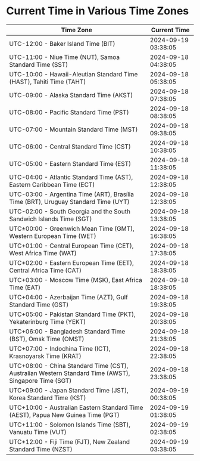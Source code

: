 # Current Time in Various Time Zones

| Time Zone | Current Time |
|-----------|--------------|
| UTC-12:00 - Baker Island Time (BIT) | 2024-09-19 03:38:05 |
| UTC-11:00 - Niue Time (NUT), Samoa Standard Time (SST) | 2024-09-18 04:38:05 |
| UTC-10:00 - Hawaii-Aleutian Standard Time (HAST), Tahiti Time (TAHT) | 2024-09-18 05:38:05 |
| UTC-09:00 - Alaska Standard Time (AKST) | 2024-09-18 07:38:05 |
| UTC-08:00 - Pacific Standard Time (PST) | 2024-09-18 08:38:05 |
| UTC-07:00 - Mountain Standard Time (MST) | 2024-09-18 09:38:05 |
| UTC-06:00 - Central Standard Time (CST) | 2024-09-18 10:38:05 |
| UTC-05:00 - Eastern Standard Time (EST) | 2024-09-18 11:38:05 |
| UTC-04:00 - Atlantic Standard Time (AST), Eastern Caribbean Time (ECT) | 2024-09-18 12:38:05 |
| UTC-03:00 - Argentina Time (ART), Brasília Time (BRT), Uruguay Standard Time (UYT) | 2024-09-18 12:38:05 |
| UTC-02:00 - South Georgia and the South Sandwich Islands Time (SGT) | 2024-09-18 13:38:05 |
| UTC±00:00 - Greenwich Mean Time (GMT), Western European Time (WET) | 2024-09-18 16:38:05 |
| UTC+01:00 - Central European Time (CET), West Africa Time (WAT) | 2024-09-18 17:38:05 |
| UTC+02:00 - Eastern European Time (EET), Central Africa Time (CAT) | 2024-09-18 18:38:05 |
| UTC+03:00 - Moscow Time (MSK), East Africa Time (EAT) | 2024-09-18 18:38:05 |
| UTC+04:00 - Azerbaijan Time (AZT), Gulf Standard Time (GST) | 2024-09-18 19:38:05 |
| UTC+05:00 - Pakistan Standard Time (PKT), Yekaterinburg Time (YEKT) | 2024-09-18 20:38:05 |
| UTC+06:00 - Bangladesh Standard Time (BST), Omsk Time (OMST) | 2024-09-18 21:38:05 |
| UTC+07:00 - Indochina Time (ICT), Krasnoyarsk Time (KRAT) | 2024-09-18 22:38:05 |
| UTC+08:00 - China Standard Time (CST), Australian Western Standard Time (AWST), Singapore Time (SGT) | 2024-09-18 23:38:05 |
| UTC+09:00 - Japan Standard Time (JST), Korea Standard Time (KST) | 2024-09-19 00:38:05 |
| UTC+10:00 - Australian Eastern Standard Time (AEST), Papua New Guinea Time (PGT) | 2024-09-19 01:38:05 |
| UTC+11:00 - Solomon Islands Time (SBT), Vanuatu Time (VUT) | 2024-09-19 02:38:05 |
| UTC+12:00 - Fiji Time (FJT), New Zealand Standard Time (NZST) | 2024-09-19 03:38:05 |
